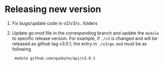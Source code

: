 # Releasing new version

1. Fix bugs/update code in v2/v3/v.. folders
2. Update go.mod file in the corresponding branch and update the `module`
   to specific release version. For example, if `./v3` is changed and will be
   released as github tag v3.0.1, the entry in `./v3/go.mod` must be as following  

    ```bash
     module github.com/quobyte/api/v3.0.1
    ```
